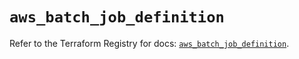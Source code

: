 # `aws_batch_job_definition`

Refer to the Terraform Registry for docs: [`aws_batch_job_definition`](https://registry.terraform.io/providers/hashicorp/aws/4.54.0/docs/resources/batch_job_definition).
